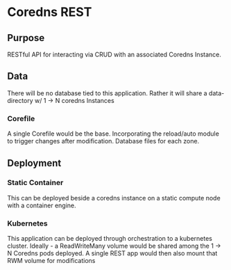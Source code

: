 # Coredns REST

## Purpose
RESTful API for interacting via CRUD with an associated Coredns Instance.

## Data
There will be no database tied to this application. Rather it will share a data-directory w/ 1 -> N coredns Instances

### Corefile
A single Corefile would be the base.
Incorporating the reload/auto module to trigger changes after modification.
Database files for each zone.

## Deployment

### Static Container
This can be deployed beside a coredns instance on a static compute node with a container engine.

### Kubernetes
This application can be deployed through orchestration to a kubernetes cluster.
Ideally - a ReadWriteMany volume would be shared among the 1 -> N Coredns pods deployed.
A single REST app would then also mount that RWM volume for modifications

